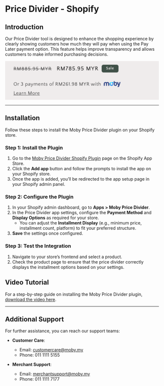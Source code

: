 # Price Divider - Shopify

## Introduction

Our Price Divider tool is designed to enhance the shopping experience by clearly showing customers how much they will pay when using the Pay Later payment option. This feature helps improve transparency and allows customers to make informed purchasing decisions.

![Price Divider Preview](shopify/price-divider/price-divider.png)

---

## Installation

Follow these steps to install the Moby Price Divider plugin on your Shopify store.

### Step 1: Install the Plugin

1. Go to the [Moby Price Divider Shopify Plugin](https://apps.shopify.com/moby-price-divider) page on the Shopify App Store.
2. Click the **Add app** button and follow the prompts to install the app on your Shopify store.
3. Once the app is added, you’ll be redirected to the app setup page in your Shopify admin panel.

### Step 2: Configure the Plugin

1. In your Shopify admin dashboard, go to **Apps > Moby Price Divider**.
2. In the Price Divider app settings, configure the **Payment Method** and **Display Options** as required for your store.
   - You can adjust the **Installment Display** (e.g., minimum price, installment count, platform) to fit your preferred structure.
3. **Save** the settings once configured.

### Step 3: Test the Integration

1. Navigate to your store’s frontend and select a product.
2. Check the product page to ensure that the price divider correctly displays the installment options based on your settings.

## Video Tutorial

For a step-by-step guide on installing the Moby Price Divider plugin, [download the video here](shopify/price-divider/installation-guide.mp4).


---

## Additional Support

For further assistance, you can reach our support teams:

- **Customer Care**:  
  - Email: [customercare@moby.my](mailto:customercare@moby.my)  
  - Phone: 011 1111 5155

- **Merchant Support**:  
  - Email: [merchantsupport@moby.my](mailto:merchantsupport@moby.my)  
  - Phone: 011 1111 7177